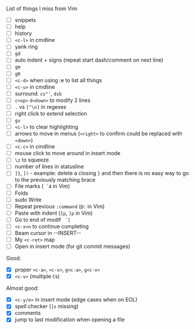 List of things I miss from Vim

- [ ] snippets
- [ ] help
- [ ] history
- [ ] `<c-l>` in cmdline
- [ ] yank ring
- [ ] `gd`
- [ ] auto indent + signs (repeat start dash/comment on next line)
- [ ] `gm`
- [ ] `gR`
- [ ] `<c-d>` when using :e to list all things
- [ ] `<c-u>` in cmdline
- [ ] surround: `cs"'`, `dsb`
- [ ] `c<up>` `d<down>` to modify 2 lines
- [ ] `.` vs `[^\n]` in regexes
- [ ] right click to extend selection
- [ ] `gv`
- [ ] `<c-l>` to clear highlighting
- [ ] arrows to move in menus (`<right>` to confirm could be replaced with `<down>`)
- [ ] `<c-c>` in cmdline
- [ ] mouse click to move around in insert mode
- [ ] `\z` to squeeze
- [ ] number of lines in statusline
- [ ] `]}`, `])` - example: delete a closing `}` and then there is no easy way to go to the previously matching brace
- [ ] File marks (`` `A`` in Vim)
- [ ] Folds
- [ ] sudo Write
- [ ] Repeat previous `:command` (`@:` in Vim)
- [ ] Paste with indent (`[p`, `]p` in Vim)
- [ ] Go to end of modif `` `]``
- [ ] `<c-x>n` to continue completing
- [ ] Beam cursor in --INSERT--
- [ ] My `<c-ret>` map
- [ ] Open in insert mode (for git commit messages)

Good:
- [x] proper `<c-a>`, `<c-x>`, `g<c-a>`, `g<c-x>`
- [x] `<c-v>` (multiple `C`s)

Almost good:
- [x] `<c-y/e>` in insert mode (edge cases when on EOL)
- [x] spell checker (`]s` missing)
- [x] comments
- [x] jump to last modification when opening a file
